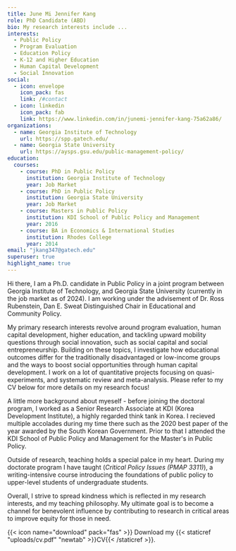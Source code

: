 ```yaml
---
title: June Mi Jennifer Kang
role: PhD Candidate (ABD)
bio: My research interests include ...
interests:
  - Public Policy
  - Program Evaluation
  - Education Policy
  - K-12 and Higher Education
  - Human Capital Development
  - Social Innovation
social:
  - icon: envelope
    icon_pack: fas
    link: /#contact
  - icon: linkedin
    icon_pack: fab
    link: https://www.linkedin.com/in/junemi-jennifer-kang-75a62a86/
organizations:
  - name: Georgia Institute of Technology
    url: https://spp.gatech.edu/
  - name: Georgia State University
    url: https://aysps.gsu.edu/public-management-policy/
education:
  courses:
    - course: PhD in Public Policy
      institution: Georgia Institute of Technology
      year: Job Market
    - course: PhD in Public Policy
      institution: Georgia State University
      year: Job Market
    - course: Masters in Public Policy
      institution: KDI School of Public Policy and Management
      year: 2016
    - course: BA in Economics & International Studies
      institution: Rhodes College
      year: 2014
email: "jkang347@gatech.edu"
superuser: true
highlight_name: true
---
```

Hi there, I am a Ph.D. candidate in Public Policy in a joint program between Georgia Institute of Technology, and Georgia State University (currently in the job market as of 2024). I am working under the advisement of Dr. Ross Rubenstein, Dan E. Sweat Distinguished Chair in Educational and Community Policy. 

My primary research interests revolve around program evaluation, human capital development, higher education, and tackling upward mobility questions through social innovation, such as social capital and social entrepreneurship. Building on these topics, I investigate how educational outcomes differ for the traditionally disadvantaged or low-income groups and the ways to boost social opportunities through human capital development. I work on a lot of quantitative projects focusing on quasi-experiments, and systematic review and meta-analysis. Please refer to my CV below for more details on my research focus!

A little more background about myeself - before joining the doctoral program, I worked as a Senior Research Associate at KDI (Korea Development Institute), a highly regarded think tank in Korea. I recieved multiple accolades during my time there such as the 2020 best paper of the year awarded by the South Korean Government. Prior to that I attended the KDI School of Public Policy and Management for the Master's in Public Policy.

Outside of research, teaching holds a special palce in my heart. During my doctorate program I have taught (*Critical Policy Issues (PMAP 3311)*), a writing-intensive course introducing the foundations of public policy to upper-level students of undergraduate students. 

Overall, I strive to spread kindness which is reflected in my research interests, and my teaching philosophy. My ultimate goal is to become a channel for benevolent influence by contributing to research in critical areas to improve equity for those in need.

{{< icon name="download" pack="fas" >}} Download my {{< staticref "uploads/cv.pdf" "newtab" >}}CV{{< /staticref >}}.
